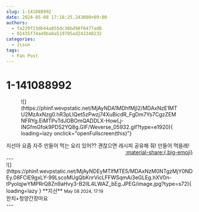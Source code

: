 ```yaml
---
slug: 1-141088992
date: 2024-05-08 17:18:25.243000+09:00
authors:
  - fa229f23db44a855dc36bd98f6477ad8
  - 01435f74a49ba8a519705ad242348232
categories:
  - Jisun
tags:
  - Fan Post
---
```


# 1-141088992

<div class="post-container" markdown="1">
<div class="content-container md-sidebar__scrollwrap" markdown="1">


<figure markdown="1">
![](https://phinf.wevpstatic.net/MjAyNDA1MDhfMjI2/MDAxNzE1MTU2MzAxNzg0.hR3pLIQet5zPwzj74XuBicdR_FgDm7Ys7CgzZEMNFRYg.EiMTPvTdJOBOmQADDLX-HowLj-INGfmGfok9PD52YQ8g.GIF/Weverse_05932.gif?type=e1920){ loading=lazy onclick="openFullscreen(this)"}
</figure>
지선아 요즘 자주 만들어 먹는 요리 있어?? 괜찮으면 레시피 공유해 줘! 만들어 먹을래!

</div>
</div>

<div style="text-align: right;" markdown="1">
<a href="https://weverse.io/fromis9/fanpost/1-141088992" style="text-align: right;">:material-share:{.big-emoji}</a>
</div>
---

<div class="comments-container md-sidebar__scrollwrap" markdown="1">
<div class="comment" markdown="1">
<div class='id-container' markdown="1">
![](https://phinf.wevpstatic.net/MjAyNDEyMTlfMTE5/MDAxNzM0NTgzMjY0NDEy.08FClE9gxLY-99LscoMUgQbKnrVicLFFWSqmAi3eGLEg.hXV0n-tPyoIqjwYMPRrQ8Zn9aHvy3-B2llL4LWAZ_bEg.JPEG/image.jpg?type=s72){ loading=lazy }
**<span class="artist">지선</span>** <small>May 08 2024, 17:19</small><br>
</div>
<div class='comment-body' markdown="1">
한치+청양간장마요
</div>
</div>
</div>
---
